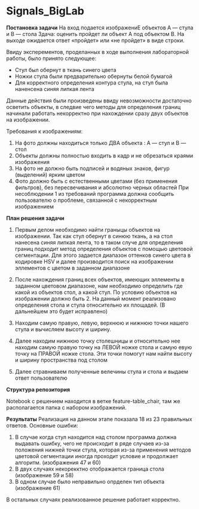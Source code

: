 # Signals_BigLab

**Постановка задачи**
На вход подается изображениЕ объектов А — стула и В — стола
Здача: оценить пройдет ли объект А под объектом В.
На выходе ожидается ответ «пройдет» или «не пройдет» в виде строки.

Ввиду эксперементов, проделанных в ходе выполнения лабораторной работы, было принято следующее:
* Стул был обернут в ткань синего цвета
* Ножки стула были предварительно обернуты белой бумагой
* Для корректного определения контура стула, на стул была наненсена синяя липкая лента

Данные действия были произведены ввиду невозможности достаточно осветить объекты, в следвие чего методы для определения границ начинали работать некорректно при нахождении
сразу двух объектов на изображении.

Требования к изображениям:
1. На фото должны находиться только ДВА объекта : А — стул и B — стол
2. Объекты должны полностью входить в кадр и не обрезаться краями изображения
3. На фото не должно быть подписей и водяных знаков, фигур (выделений) ярким цветом
4. Фото должно быть с естественными цветами (без применения фильтров), без пересвечивания и абсолютно черных областей
При несоблюдении 1 из требований программа должна сообщить пользователю о проблеме, связанной с некорректным изображением

**План решения задачи**
1. Первым делом необходимо найти граныцы объектов на изображении. Так как стул обернут в синюю ткань, а на стол нанесена синяя липкая лента, то
в таком случе для определения границ подходит метод определения объектов с помощью цветовой сегментации.
Для этого задается диапазон оттенков синего цвета в кодировке HSV и далее производится поиск на изображении эллементов с цветом в заданном диапазоне

2.  После нахождения границ всех объектов, имеющих эллементы в заданном цветовом диапазоне, нам необходимо определить где какой из объектов стол, а какой стул.
По условию объектов на изображении должно быть 2. На данный момент реализовано определения стола и стула относительно их площадей. (В дальнейшем это будет исправлено)

3. Находим самую правую, левую, верхнюю и нижнюю точки нашего стула и вычисляем высоту и ширину.

4. Далее находим нижнюю точку столешницы и относительно нее находим самую правую точку на ЛЕВОЙ ножке стола и самую евую точку на ПРАВОЙ ножке стола.
Эти точки помогут нам найти высоту и ширину пространства под столом

5. Далее стравниваем полученные велечины стула и стола и выдаем ответ пользователю

**Структура репозитория**

Notebook с решением находится в ветке feature-table_chair, там же располагается папка с набором изображений.


**Результаты**
Реализация на данном этапе показала 18 из 23 правильных ответов.
Основные ошибки:
1. В случае когда стул находится над столом программа должна выдавать ошибку, чего не происходит в ряде случаев из-за положения нижней точки стула, которая из-за применения методов цветовой сегментации иногда проходит условие и продолжает алгоритм. (изображения 47 и 60)
2. В двух случаях некорекктно отображается граница стола (изображение 59 и 58)
3. В одном случае было неправильно опрделен тип объекта (изображение 61)

В остальных случаях реализованное решение работает корректно.
